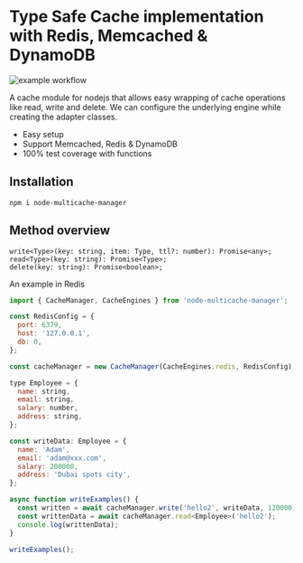 # Type Safe Cache implementation with Redis, Memcached & DynamoDB

![example workflow](https://github.com/vimson/node-multicache-manager/actions/workflows/main.yml/badge.svg?v=2)

A cache module for nodejs that allows easy wrapping of cache operations like read, write and delete. We can configure the underlying engine while creating the adapter classes.

- Easy setup
- Support Memcached, Redis & DynamoDB
- 100% test coverage with functions

## Installation

```
npm i node-multicache-manager
```

## Method overview

```
write<Type>(key: string, item: Type, ttl?: number): Promise<any>;
read<Type>(key: string): Promise<Type>;
delete(key: string): Promise<boolean>;
```

An example in Redis

```javascript
import { CacheManager, CacheEngines } from 'node-multicache-manager';

const RedisConfig = {
  port: 6379,
  host: '127.0.0.1',
  db: 0,
};

const cacheManager = new CacheManager(CacheEngines.redis, RedisConfig);

type Employee = {
  name: string,
  email: string,
  salary: number,
  address: string,
};

const writeData: Employee = {
  name: 'Adam',
  email: 'adam@xxx.com',
  salary: 200000,
  address: 'Dubai spots city',
};

async function writeExamples() {
  const written = await cacheManager.write('hello2', writeData, 120000);
  const writtenData = await cacheManager.read<Employee>('hello2');
  console.log(writtenData);
}

writeExamples();
```
